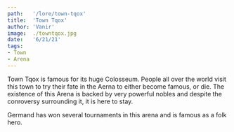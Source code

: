 ```yaml
---
path:   '/lore/town-tqox'
title:  'Town Tqox'
author: 'Vanir'
image:  ./towntqox.jpg
date:   '6/21/21'
tags: 
- Town
- Arena
---
```


Town Tqox is famous for its huge Colosseum. People all over the world visit this town to try their fate in the Aerna to either become famous, or die. The existence of this Arena is backed by very powerful nobles and despite the conroversy surrounding it, it is here to stay.

Germand has won several tournaments in this arena and is famous as a folk hero.